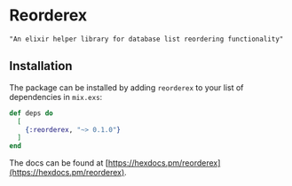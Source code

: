 # Reorderex

    "An elixir helper library for database list reordering functionality"

## Installation

The package can be installed by adding `reorderex` to your list of dependencies in `mix.exs`:

```elixir
def deps do
  [
    {:reorderex, "~> 0.1.0"}
  ]
end
```

The docs can be found at [https://hexdocs.pm/reorderex](https://hexdocs.pm/reorderex).

